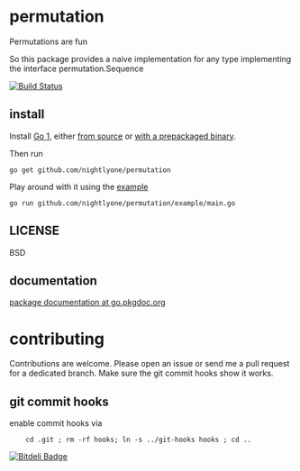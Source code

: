 permutation
=========
Permutations are fun

So this package provides a naive implementation for any type implementing the interface
permutation.Sequence

[![Build Status][1]][2]

[1]: https://secure.travis-ci.org/nightlyone/permutation.png
[2]: http://travis-ci.org/nightlyone/permutation



install
-------
Install [Go 1][3], either [from source][4] or [with a prepackaged binary][5].

Then run

	go get github.com/nightlyone/permutation

Play around with it using the [example][6]

	go run github.com/nightlyone/permutation/example/main.go

[3]: http://golang.org
[4]: http://golang.org/doc/install/source
[5]: http://golang.org/doc/install
[6]: http://github.com/nightlyone/permutation/tree/master/example/main.go

LICENSE
-------
BSD

documentation
-------------
[package documentation at go.pkgdoc.org](http://go.pkgdoc.org/github.com/nightlyone/permutation)

contributing
============

Contributions are welcome. Please open an issue or send me a pull request for a dedicated branch.
Make sure the git commit hooks show it works.

git commit hooks
-----------------------
enable commit hooks via

        cd .git ; rm -rf hooks; ln -s ../git-hooks hooks ; cd ..



[![Bitdeli Badge](https://d2weczhvl823v0.cloudfront.net/nightlyone/permutation/trend.png)](https://bitdeli.com/free "Bitdeli Badge")

